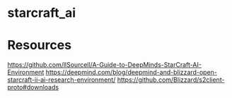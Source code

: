 # starcraft_ai

# Resources
https://github.com/llSourcell/A-Guide-to-DeepMinds-StarCraft-AI-Environment
https://deepmind.com/blog/deepmind-and-blizzard-open-starcraft-ii-ai-research-environment/
https://github.com/Blizzard/s2client-proto#downloads
